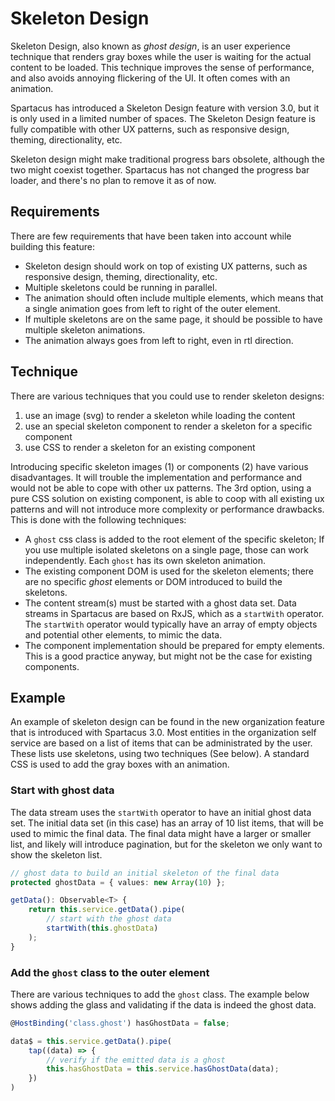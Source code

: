 # Skeleton Design

Skeleton Design, also known as _ghost design_, is an user experience technique that renders gray boxes while the user is waiting for the actual content to be loaded. This technique improves the sense of performance, and also avoids annoying flickering of the UI. It often comes with an animation.

Spartacus has introduced a Skeleton Design feature with version 3.0, but it is only used in a limited number of spaces. The Skeleton Design feature is fully compatible with other UX patterns, such as responsive design, theming, directionality, etc.

Skeleton design might make traditional progress bars obsolete, although the two might coexist together. Spartacus has not changed the progress bar loader, and there's no plan to remove it as of now.

## Requirements

There are few requirements that have been taken into account while building this feature:

- Skeleton design should work on top of existing UX patterns, such as responsive design, theming, directionality, etc.
- Multiple skeletons could be running in parallel.
- The animation should often include multiple elements, which means that a single animation goes from left to right of the outer element.
- If multiple skeletons are on the same page, it should be possible to have multiple skeleton animations.
- The animation always goes from left to right, even in rtl direction.

## Technique

There are various techniques that you could use to render skeleton designs:

1. use an image (svg) to render a skeleton while loading the content
2. use an special skeleton component to render a skeleton for a specific component
3. use CSS to render a skeleton for an existing component

Introducing specific skeleton images (1) or components (2) have various disadvantages. It will trouble the implementation and performance and would not be able to cope with other ux patterns. The 3rd option, using a pure CSS solution on existing component, is able to coop with all existing ux patterns and will not introduce more complexity or performance drawbacks. This is done with the following techniques:

- A `ghost` css class is added to the root element of the specific skeleton; If you use multiple isolated skeletons on a single page, those can work independently. Each `ghost` has its own skeleton animation.
- The existing component DOM is used for the skeleton elements; there are no specific _ghost_ elements or DOM introduced to build the skeletons.
- The content stream(s) must be started with a ghost data set. Data streams in Spartacus are based on RxJS, which as a `startWith` operator. The `startWith` operator would typically have an array of empty objects and potential other elements, to mimic the data.
- The component implementation should be prepared for empty elements. This is a good practice anyway, but might not be the case for existing components.

## Example

An example of skeleton design can be found in the new organization feature that is introduced with Spartacus 3.0. Most entities in the organization self service are based on a list of items that can be administrated by the user. These lists use skeletons, using two techniques (See below). A standard CSS is used to add the gray boxes with an animation.

### Start with ghost data

The data stream uses the `startWith` operator to have an initial ghost data set. The initial data set (in this case) has an array of 10 list items, that will be used to mimic the final data. The final data might have a larger or smaller list, and likely will introduce pagination, but for the skeleton we only want to show the skeleton list.

```ts
// ghost data to build an initial skeleton of the final data
protected ghostData = { values: new Array(10) };

getData(): Observable<T> {
    return this.service.getData().pipe(
        // start with the ghost data
        startWith(this.ghostData)
    );
}
```

### Add the `ghost` class to the outer element

There are various techniques to add the `ghost` class. The example below shows adding the glass and validating if the data is indeed the ghost data.

```ts
@HostBinding('class.ghost') hasGhostData = false;

data$ = this.service.getData().pipe(
    tap((data) => {
        // verify if the emitted data is a ghost
        this.hasGhostData = this.service.hasGhostData(data);
    })
)
```
